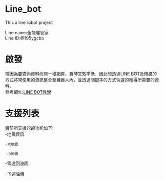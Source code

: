 # Line_bot
This a line robot project

Line name:全能喵管家  
Line ID:@195ygcba

# 啟發
常因為要查詢資料而開一堆網頁，費時又效率低，因此想透過LINE BOT及爬蟲的方式將常使用的資訊整合至機器人內，並透過關鍵字的方式快速的獲得所需要的資料。  
參考網址:[LINE BOT教學](https://steam.oxxostudio.tw/category/python/example/line-bot.html)

# 支援列表
目前所支援的的功能如下:  
-地震資訊  

    -大地震  

    -小地震  

-雷達回波圖  

-下週油價  
